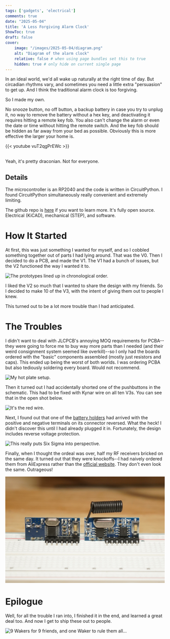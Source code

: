 ```yaml
---
tags: ['gadgets', 'electrical']
comments: true
date: "2025-05-04"
title: 'A Less Forgiving Alarm Clock'
ShowToc: true
draft: false
cover:
    image: "/images/2025-05-04/diagram.png"
    alt: "Diagram of the alarm clock"
    relative: false # when using page bundles set this to true
    hidden: true # only hide on current single page
---
```


In an ideal world, we'd all wake up naturally at the right time of day. But circadian rhythms vary, and sometimes you need a little extra "persuasion" to get up. And I think the traditional alarm clock is too forgiving.

So I made my own.

No snooze button, no off button, a backup battery in case you try to unplug it, no way to remove the battery without a hex key, and deactivating it requires hitting a remote key fob. You also can't change the alarm or even the date or time without hitting the remote switch. And the key fob should be hidden as far away from your bed as possible. Obviously this is more effective the larger your home is.

{{< youtube vuT2qgPrEWc >}}
<br/><br/>

Yeah, it's pretty draconian. Not for everyone.

## Details
The microcontroller is an RP2040 and the code is written in CircuitPython. I found CircuitPython simultaneously really convenient and extremely limiting.

The github repo is [here](https://github.com/bbokser/persuasive_waker) if you want to learn more. It's fully open source. Electrical (KiCAD), mechanical (STEP), and software.

# How It Started
At first, this was just something I wanted for myself, and so I cobbled something together out of parts I had lying around. That was the V0. Then I decided to do a PCB, and made the V1. The V1 had a bunch of issues, but the V2 functioned the way I wanted it to.

![The prototypes lined up in chronological order.](/images/2025-05-04/prototypes.jpg)

I liked the V2 so much that I wanted to share the design with my friends. So I decided to make 10 of the V3, with the intent of giving them out to people I knew. 

This turned out to be a lot more trouble than I had anticipated.

# The Troubles
I didn't want to deal with JLCPCB's annoying MOQ requirements for PCBA--they were going to force me to buy way more parts than I needed (and their weird consignment system seemed like overkill)--so I only had the boards ordered with the "basic" components assembled (mostly just resistors and caps). This ended up being the worst of both worlds. I was ordering PCBA but also tediously soldering every board. Would not recommend.

![My hot plate setup.](/images/2025-05-04/cooking.jpg)

Then it turned out I had accidentally shorted one of the pushbuttons in the schematic. This had to be fixed with Kynar wire on all ten V3s. You can see that in the open shot below.

![It's the red wire.](/images/2025-05-04/open.jpg)

Next, I found out that one of the [battery holders](https://www.mouser.com/ProductDetail/Keystone-Electronics/2463CN?qs=5aG0NVq1C4zYU95%252BQMVByQ%3D%3D) had arrived with the positive and negative terminals on its connector reversed. What the heck! I didn't discover this until I had already plugged it in. Fortunately, the design includes reverse voltage protection.

![This really puts Six Sigma into perspective.](/images/2025-05-04/battconn.jpg)

Finally, when I thought the ordeal was over, half my RF receivers bricked on the same day. It turned out that they were knockoffs--I had naively ordered them from AliExpress rather than the [official website](https://qiachip.com/products/2x-learning-code-receiver-module-for-rf-433mhz-rx-480-e-remote-control-arduino-chip-28131mm-pcb?srsltid=AfmBOoqlOxUxx49JhXtqjpbGJaIm_BNmsZVVd1aHBUiIUhs6x7F2ZU9T). They don't even look the same. Outrageous!

![Knockoff compared to the real deal.](/images/2025-05-04/knockoffs.jpg)

<!-- ## Additional Regrets
- I did a really poor job of parts sourcing and ordering efficiently.
- I didn't realize that JLCPCB marks order numbers on the front of their boards by default. Kind of annoying that it happened to the covers.
- I left volume on the table by using a half-bridge rather than a full H-bridge for the buzzer driver.
- There's a rattling sound when you shake the device. Turned out it's coming from the magnetic buzzer. Should replace that. -->

# Epilogue

Well, for all the trouble I ran into, I finished it in the end, and learned a great deal too. And now I get to ship these out to people.

![9 Wakers for 9 friends, and one Waker to rule them all...](/images/2025-05-04/legion.jpg)

